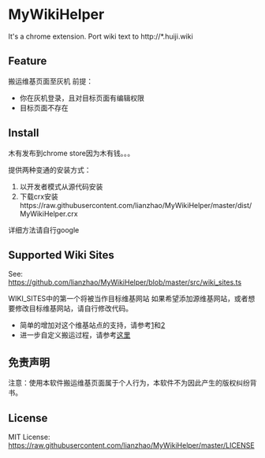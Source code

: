 # MyWikiHelper
It's a chrome extension.
Port wiki text to http://*.huiji.wiki

## Feature
搬运维基页面至灰机
前提：
* 你在灰机登录，且对目标页面有编辑权限
* 目标页面不存在

## Install
木有发布到chrome store因为木有钱。。。

提供两种变通的安装方式：
1. 以开发者模式从源代码安装
2. 下载crx安装https://raw.githubusercontent.com/lianzhao/MyWikiHelper/master/dist/MyWikiHelper.crx

详细方法请自行google

## Supported Wiki Sites
See: https://github.com/lianzhao/MyWikiHelper/blob/master/src/wiki_sites.ts

WIKI_SITES中的第一个将被当作目标维基网站
如果希望添加源维基网站，或者想要修改目标维基网站，请自行修改代码。
* 简单的增加对这个维基站点的支持，请参考[1](https://github.com/lianzhao/MyWikiHelper/commit/8726fba1db04074e8e8c7a9c316a0184a153bda8)和[2](https://github.com/lianzhao/MyWikiHelper/commit/759f38f4e679ed3dafb09ac175f5df0953e3eda7)
* 进一步自定义搬运过程，请参考[这里](https://github.com/lianzhao/MyWikiHelper/commit/0aa08fd6842f3219e8b0e7f71a1d04d6856e5549)

## 免责声明
注意：使用本软件搬运维基页面属于个人行为，本软件不为因此产生的版权纠纷背书。

## License
MIT License: https://raw.githubusercontent.com/lianzhao/MyWikiHelper/master/LICENSE
